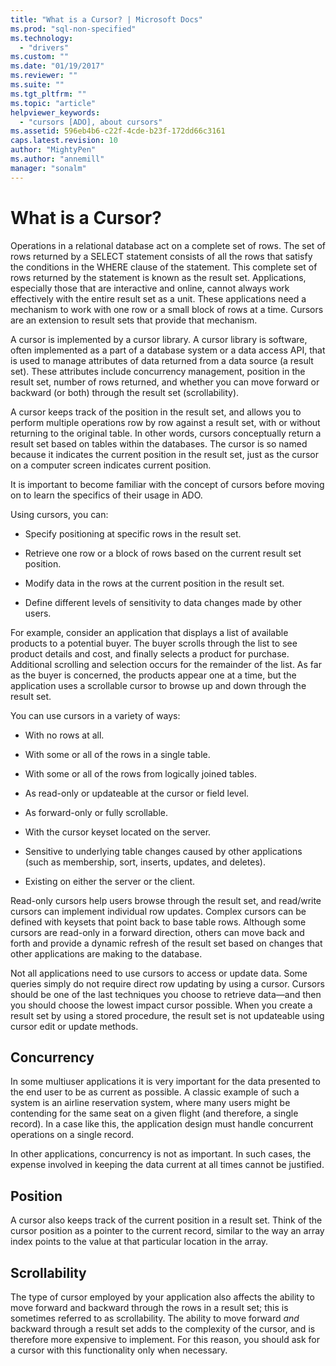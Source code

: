 ```yaml
---
title: "What is a Cursor? | Microsoft Docs"
ms.prod: "sql-non-specified"
ms.technology:
  - "drivers"
ms.custom: ""
ms.date: "01/19/2017"
ms.reviewer: ""
ms.suite: ""
ms.tgt_pltfrm: ""
ms.topic: "article"
helpviewer_keywords: 
  - "cursors [ADO], about cursors"
ms.assetid: 596eb4b6-c22f-4cde-b23f-172dd66c3161
caps.latest.revision: 10
author: "MightyPen"
ms.author: "annemill"
manager: "sonalm"
---
```

# What is a Cursor?
Operations in a relational database act on a complete set of rows. The set of rows returned by a SELECT statement consists of all the rows that satisfy the conditions in the WHERE clause of the statement. This complete set of rows returned by the statement is known as the result set. Applications, especially those that are interactive and online, cannot always work effectively with the entire result set as a unit. These applications need a mechanism to work with one row or a small block of rows at a time. Cursors are an extension to result sets that provide that mechanism.  
  
 A cursor is implemented by a cursor library. A cursor library is software, often implemented as a part of a database system or a data access API, that is used to manage attributes of data returned from a data source (a result set). These attributes include concurrency management, position in the result set, number of rows returned, and whether you can move forward or backward (or both) through the result set (scrollability).  
  
 A cursor keeps track of the position in the result set, and allows you to perform multiple operations row by row against a result set, with or without returning to the original table. In other words, cursors conceptually return a result set based on tables within the databases. The cursor is so named because it indicates the current position in the result set, just as the cursor on a computer screen indicates current position.  
  
 It is important to become familiar with the concept of cursors before moving on to learn the specifics of their usage in ADO.  
  
 Using cursors, you can:  
  
-   Specify positioning at specific rows in the result set.  
  
-   Retrieve one row or a block of rows based on the current result set position.  
  
-   Modify data in the rows at the current position in the result set.  
  
-   Define different levels of sensitivity to data changes made by other users.  
  
 For example, consider an application that displays a list of available products to a potential buyer. The buyer scrolls through the list to see product details and cost, and finally selects a product for purchase. Additional scrolling and selection occurs for the remainder of the list. As far as the buyer is concerned, the products appear one at a time, but the application uses a scrollable cursor to browse up and down through the result set.  
  
 You can use cursors in a variety of ways:  
  
-   With no rows at all.  
  
-   With some or all of the rows in a single table.  
  
-   With some or all of the rows from logically joined tables.  
  
-   As read-only or updateable at the cursor or field level.  
  
-   As forward-only or fully scrollable.  
  
-   With the cursor keyset located on the server.  
  
-   Sensitive to underlying table changes caused by other applications (such as membership, sort, inserts, updates, and deletes).  
  
-   Existing on either the server or the client.  
  
 Read-only cursors help users browse through the result set, and read/write cursors can implement individual row updates. Complex cursors can be defined with keysets that point back to base table rows. Although some cursors are read-only in a forward direction, others can move back and forth and provide a dynamic refresh of the result set based on changes that other applications are making to the database.  
  
 Not all applications need to use cursors to access or update data. Some queries simply do not require direct row updating by using a cursor. Cursors should be one of the last techniques you choose to retrieve data—and then you should choose the lowest impact cursor possible. When you create a result set by using a stored procedure, the result set is not updateable using cursor edit or update methods.  
  
## Concurrency  
 In some multiuser applications it is very important for the data presented to the end user to be as current as possible. A classic example of such a system is an airline reservation system, where many users might be contending for the same seat on a given flight (and therefore, a single record). In a case like this, the application design must handle concurrent operations on a single record.  
  
 In other applications, concurrency is not as important. In such cases, the expense involved in keeping the data current at all times cannot be justified.  
  
## Position  
 A cursor also keeps track of the current position in a result set. Think of the cursor position as a pointer to the current record, similar to the way an array index points to the value at that particular location in the array.  
  
## Scrollability  
 The type of cursor employed by your application also affects the ability to move forward and backward through the rows in a result set; this is sometimes referred to as scrollability. The ability to move forward *and* backward through a result set adds to the complexity of the cursor, and is therefore more expensive to implement. For this reason, you should ask for a cursor with this functionality only when necessary.